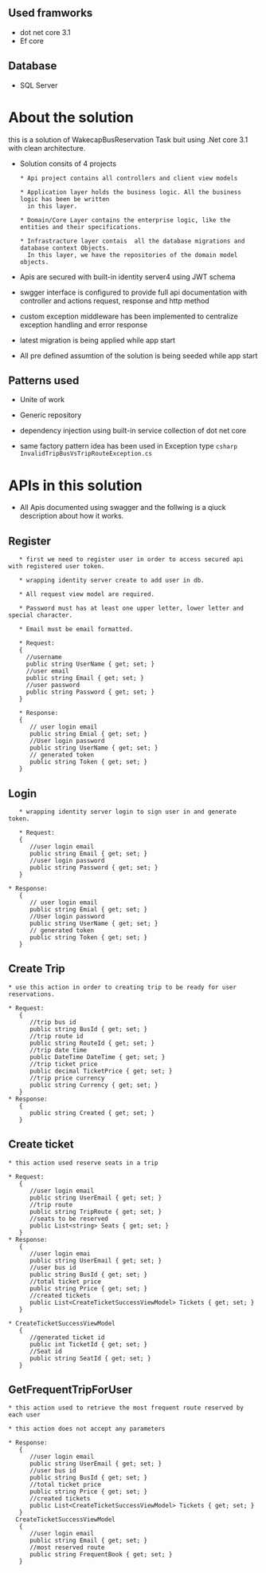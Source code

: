 
## Used framworks 
  * dot net core 3.1
  * Ef core 
  
## Database
  * SQL Server 
  
# About the solution 

this is a solution of WakecapBusReservation Task buit using .Net core 3.1 with clean architecture.
   * Solution consits of 4 projects
   
         * Api project contains all controllers and client view models
		 
         * Application layer holds the business logic. All the business logic has been be written 
		   in this layer.	
		 
         * Domain/Core Layer contains the enterprise logic, like the entities and their specifications.		 
		 
		 * Infrastracture layer contais  all the database migrations and database context Objects. 
		   In this layer, we have the repositories of the domain model objects. 
   
   * Apis are secured with built-in identity server4 using JWT schema 
   
   * swgger interface is configured to provide full api documentation with controller and actions request, response and http method  
   
   * custom exception middleware has been implemented to centralize exception handling and error response

   * latest migration is being applied while app start 
   
   * All pre defined assumtion of the solution is being seeded  while app start
   
   ## Patterns used
   * Unite of work 
   
   * Generic repository 
   
   * dependency injection using built-in service collection of dot net core
   
   * same factory pattern idea has been used in Exception type  ```csharp InvalidTripBusVsTripRouteException.cs ```
   
# APIs in this solution 

   * All Apis documented using swagger and the follwing is a qiuck description about how  it works.

   ## Register
       * first we need to register user in order to access secured api with registered user token.  
	   
       * wrapping identity server create to add user in db. 
	   
	   * All request view model are required.
	   
	   * Password must has at least one upper letter, lower letter and special character.
	   
	   * Email must be email formatted.
	   
	   * Request:
       {
	     //username
		 public string UserName { get; set; }
		 //user email
		 public string Email { get; set; }
		 //user password
		 public string Password { get; set; }
       }

       * Response:
       {
	      // user login email
		  public string Emial { get; set; }
		  //User login password
		  public string UserName { get; set; }
		  // generated token 
		  public string Token { get; set; }
       }

   ## Login 
   
       * wrapping identity server login to sign user in and generate token.
       
	   * Request:
       {
	      //user login email
		  public string Email { get; set; }
		  //user login password 
		  public string Password { get; set; }
       }

	* Response:
	   {
	      // user login email
		  public string Emial { get; set; }
		  //User login password
		  public string UserName { get; set; }
		  // generated token
		  public string Token { get; set; }
	   }

   ## Create Trip 
    * use this action in order to creating trip to be ready for user reservations. 
       
	* Request:
       {
	      //trip bus id 
	      public string BusId { get; set; }
	      //trip route id 
	      public string RouteId { get; set; }
	      //trip date time 
	      public DateTime DateTime { get; set; }
	      //trip ticket price 
	      public decimal TicketPrice { get; set; }
	      //trip price currency 
	      public string Currency { get; set; }
       }
	* Response:
       {
	      public string Created { get; set; }
       }
   ## Create ticket 
    * this action used reserve seats in a trip   
	  
    * Request:
	   {
	      //user login email 
		  public string UserEmail { get; set; }
		  //trip route 
		  public string TripRoute { get; set; }
		  //seats to be reserved 
		  public List<string> Seats { get; set; }
       }
	* Response:
	   {
	      //user login emai
		  public string UserEmail { get; set; }
		  //user bus id
		  public string BusId { get; set; }
		  //total ticket price 
		  public string Price { get; set; }
		  //created tickets 
		  public List<CreateTicketSuccessViewModel> Tickets { get; set; }
       }

	* CreateTicketSuccessViewModel
	   {
	      //generated ticket id 
		  public int TicketId { get; set; }
		  //Seat id 
		  public string SeatId { get; set; }
	   }

   ## GetFrequentTripForUser 
	
    * this action used to retrieve the most frequent route reserved by each user
	   
    * this action does not accept any parameters 

	* Response:
	   {
	      //user login email
		  public string UserEmail { get; set; }
		  //user bus id
		  public string BusId { get; set; }
		  //total ticket price 
		  public string Price { get; set; }
		  //created tickets 
		  public List<CreateTicketSuccessViewModel> Tickets { get; set; }
       }
	  CreateTicketSuccessViewModel
	   {
	      //user login email		
		  public string Email { get; set; }
		  //most reserved route 
		  public string FrequentBook { get; set; }
	   }




